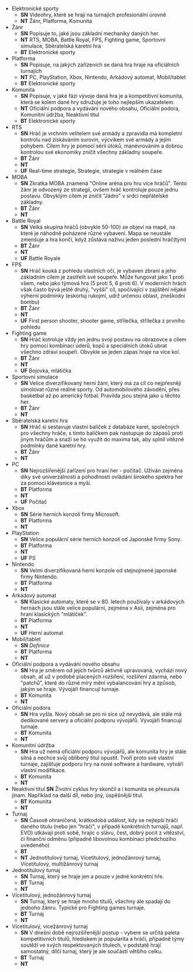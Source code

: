 * Elektronické sporty
  * **SN** Videohry, které se hrají na turnajích profesionální úrovně
  * **NT** Žánr, Platforma, Komunita
* Žánr
  * **SN** Popisuje to, jaké jsou základní mechaniky daných her. 
  * **NT** RTS, MOBA, Battle Royal, FPS, Fighting game, Sportovní simulace, Sběratelská karetní hra
  * **BT** Elektronické sporty
* Platforma 
  * **SN** Popisuje, na jakých zařízeních se daná hra hraje na oficiálních turnajích
  * **NT** PC, PlayStation, Xbox, Nintendo, Arkádový automat, Mobil/tablet
  * **BT** Elektronické sporty
* Komunita 
  * **SN** Popisuje, v jaké fázi vývoje daná hra je a kompetitivní komunita, která se kolem dané hry sdružuje je toho nejlepším ukazatelem. 
  * **NT** Oficiální podpora a vydávání nového obsahu, Oficiální podora, Komunitní údržba, Neaktivní titul
  * **BT** Elektronické sporty
* RTS
  * **SN** Hráč je vrchním velitelem své armády a zpravidla má kompletní kontrolu nad získáváním surovin, výcvikem své armády a jejím pohybem. Cílem hry je pomocí sérií útoků, manévrováním a dobrou kontrolou své ekonomiky zničit všechny základny soupeře.  
  * **BT** Žánr
  * **NT** 
  * **UF** Real-time strategie, Strategie, strategie v reálném čase
* MOBA
  * **SN** Zkratka MOBA znamená "Online aréna pro hru více hráčů". Tento žánr je odvozený ze strategií, ovšem hráč kontroluje pouze jednu postavu. Obvyklým cílem je zničit "Jádro" v srdci nepřátelské základny.
  * **BT** Žánr
  * **NT** 
* Battle Royal
  * **SN** Velká skupina hráčů (obvykle 50-100) se objeví na mapě, na které je náhodně poházené různé vybavení. Mapa se neustále zmenšuje a hra končí, když zůstává naživu jeden poslední hráč(tým)
  * **BT** Žánr
  * **NT** 
  * **UF** Battle Royale
* FPS
  * **SN** Hráč kouká z pohledu vlastních očí, je vybaven zbraní a jeho základním cílem je zastřelit své soupeře. Může fungovat jako 1 proti všem, nebo jako týmová hra (5 proti 5, 6 proti 6). V moderních hrách však často bývá ještě druhý, "vyšší" cíl, spočívající v zajištění nějaké výherní podmínky (eskortuj rukojmí, udrž určenou oblast, zneškodni bombu)
  * **BT** Žánr
  * **NT** 
  * **UF** First person shooter, shooter game, střílečka, střílečka z prvního pohledu 
* Fighting game
  * **SN** Hráč kotroluje vždy jen jednu svoji postavu na obrazovce a cílem hry pomocí kombinací úderů, kopů a speciálních útoků ubrat všechno zdraví soupeři. Obvykle se jeden zápas hraje na více kol. 
  * **BT** Žánr
  * **NT** 
  * **UF** Bojovka, mlátička
* Sportovní simulace
  * **SN** Velice diverzifikovaný herní žánr, který má za cíl co nejpřesněji simolovat různé reálné sporty. Od automobilového závodění, přes basketbal až po americký fotbal. Pravilda jsou stejná jako u těchto her. 
  * **BT** Žánr
  * **NT** 
* Sběratelská karetní hra
  * **SN** Hráč si sestavuje vlastní balíček z databáze karet, společných pro všechny hráče, s tímto balíčkem pak nastupuje do zápasů proti jiným hráčům a snaží se ho využít do maxima tak, aby splnil vítězné podmínky dané karetní hry.  
  * **BT** Žánr
  * **NT** 
* PC
  * **SN** Nejrozšířenější zařízení pro hraní her - počítač. Užíván zejména díky své univerzálnosti a pohodlnosti ovládání širokého spektra her za pomoci klávesnice a myši. 
  * **BT** Platforma
  * **NT** 
  * **UF** Počítač
* Xbox
  * **SN** Série herních konzolí firmy Microsoft. 
  * **BT** Platforma
  * **NT** 
* PlayStation
  * **SN** Velice populární série herních konzolí od Japonské firmy Sony. 
  * **BT** Platforma
  * **NT** 
  * **UF** PS
* Nintendo
  * **SN** Velmi diverzifikovaná herní konzole od stejnojmené japonské firmy Nintendo. 
  * **BT** Platforma
  * **NT** 
* Arkádový automat
  * **SN** Klasické automaty, které se v 80. letech používaly v arkádových hernách jsou stále velice populární, zejména v Asii, zejména pro hraní klasických "mlátiček". 
  * **BT** Platforma
  * **NT** 
  * **UF** Herní automat
* Mobil/tablet
  * **SN** *Definice* 
  * **BT** Platforma
  * **NT** 
* Oficiální podpora a vydávání nového obsahu
  * **SN** Hra je směrem od jejích tvůrců aktivně upravovaná, vychází nový obsah, ať už v podobě placených rozšíření, rozšíření zdarma, nebo "patchů", které do různé míry mění vybalancování hry a způsob, jakým se hraje. Vývojáři financují turnaje.
  * **BT** Komunita
  * **NT** 
* Oficiální podora
  * **SN** Hra vyšla. Nový obsah se pro ni sice už nevydává, ale stále má dedikované servery a oficiální podporu vývojářů. Vývojáři financují turnaje. 
  * **BT** Komunita
  * **NT** 
* Komunitní údržba
  * **SN** Hra už nemá oficiální podporu vývojářů, ale komunita hry je stále silná a nechce svůj oblíbený titul opustit. Tvoří proto své vlastní turnaje, zajišťuje podporu hry na nové software a hardware, vytváří vlastní modifikace. 
  * **BT** Komunita
  * **NT** 
* Neaktivní titul
   **SN** Životní cyklus hry skončil a i komunita se přesunula jinam. Například na další díl, nebo jiný, úspěšnější titul. 
  * **BT** Komunita
  * **NT** 
* Turnaj 
  * **SN** Časově ohraničená, krátkodobá událost, kdy se nejlepší hráči daného titulu (nebo jen "hráči", v případě konkrétních turnajů, např. EVO) utkávají proti sobě, hrajíc o slávu, čest, dobrý pocit z vítězství, či finanční odměnu (případně libovolnou kombinaci předchozího uvedeného)
  * **BT** 
  * **NT** Jednotitulový turnaj, Vícetitulový, jednožánrový turnaj, Vícetitulový, multižánrový turnaj 
* Jednotitulový turnaj 
  * **SN** Turnaj, který se hraje jen a pouze v jedné konkrétní hře. 
  * **BT** Turnaj
  * **NT** 
* Vícetitulový, jednožánrový turnaj 
  * **SN** Turnaj, který se hraje mnoho titulů, všechny ale spadají do jednoho žánru. Typické pro Fighting games turnaje. 
  * **BT** Turnaj
  * **NT** 
* Vícetitulový, vícežánrový turnaj
  * **SN**  V dnešní době nejrozšířenější postup - vybere se určitá paleta kompetitivních titulů, hlediskem je popularita a hráči, případně týmy soutěží ve svých respektovaných titulech, v podstatě hrají samostatný, dílčí turnaj, který je ale součástí většího celku. 
  * **BT** Turnaj
  * **NT** 